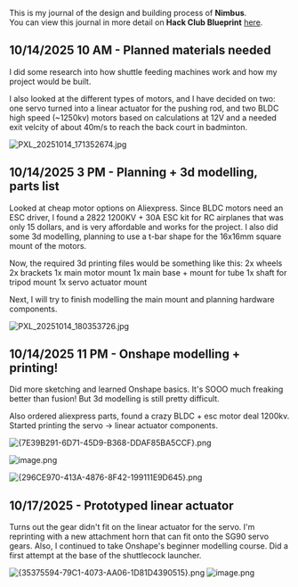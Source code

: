 <!--
  ===================    !!READ THIS NOTICE!!   ====================
  DO NOT edit this file manually. Your changes WILL BE OVERWRITTEN!
  This journal is auto generated and updated by Hack Club Blueprint.
  To edit this file, please edit your journal entries on Blueprint.
  ==================================================================
-->

This is my journal of the design and building process of **Nimbus**.  
You can view this journal in more detail on **Hack Club Blueprint** [here](https://blueprint.hackclub.com/projects/503).


## 10/14/2025 10 AM - Planned materials needed  

I did some research into how shuttle feeding machines work and how my project would be built. 

I also looked at the different types of motors, and I have decided on two: one servo turned into a linear actuator for the pushing rod, and two BLDC high speed (~1250kv) motors based on calculations at 12V and a needed exit velcity of about 40m/s to reach the back court in badminton.

![PXL_20251014_171352674.jpg](https://blueprint.hackclub.com/user-attachments/blobs/proxy/eyJfcmFpbHMiOnsiZGF0YSI6MjIyMCwicHVyIjoiYmxvYl9pZCJ9fQ==--0e6cc05bcf8ac5a765a62e1f6b4e5b70a0d7d361/PXL_20251014_171352674.jpg)
  

## 10/14/2025 3 PM - Planning + 3d modelling, parts list  

Looked at cheap motor options on Aliexpress. Since BLDC motors need an ESC driver, I found a 2822 1200KV + 30A ESC kit for RC airplanes that was only 15 dollars, and is very affordable and works for the project. I also did some 3d modelling, planning to use a t-bar shape for the 16x16mm square mount of the motors. 

Now, the required 3d printing files would be something like this:
2x wheels
2x brackets
1x main motor mount
1x main base + mount for tube
1x shaft for tripod mount
1x servo actuator mount

Next, I will try to finish modelling the main mount and planning hardware components.

![PXL_20251014_180353726.jpg](https://blueprint.hackclub.com/user-attachments/blobs/proxy/eyJfcmFpbHMiOnsiZGF0YSI6MjIyNCwicHVyIjoiYmxvYl9pZCJ9fQ==--af05a18b7829ff603fcb7013e5d37868b2063e2d/PXL_20251014_180353726.jpg)
  

## 10/14/2025 11 PM - Onshape modelling + printing!  

Did more sketching and learned Onshape basics. It's SOOO much freaking better than fusion! But 3d modelling is still pretty difficult.

Also ordered aliexpress parts, found a crazy BLDC + esc motor deal 1200kv. Started printing the servo -> linear actuator components.

![{7E39B291-6D71-45D9-B368-DDAF85BA5CCF}.png](https://blueprint.hackclub.com/user-attachments/blobs/proxy/eyJfcmFpbHMiOnsiZGF0YSI6MjI5NSwicHVyIjoiYmxvYl9pZCJ9fQ==--225492aa1c2e6a23a5753a6dfe05e5f677c90fe4/%7B7E39B291-6D71-45D9-B368-DDAF85BA5CCF%7D.png)

![image.png](https://blueprint.hackclub.com/user-attachments/blobs/proxy/eyJfcmFpbHMiOnsiZGF0YSI6MjI5NCwicHVyIjoiYmxvYl9pZCJ9fQ==--46f170f29c21fa29035a5697c2e66d5e9d74b66a/image.png)


![{296CE970-413A-4876-8F42-199111E9D645}.png](https://blueprint.hackclub.com/user-attachments/blobs/proxy/eyJfcmFpbHMiOnsiZGF0YSI6MjI5MywicHVyIjoiYmxvYl9pZCJ9fQ==--e5c6f1e31cbd6eff85a8cc5867502a66d3d5a352/%7B296CE970-413A-4876-8F42-199111E9D645%7D.png)
  

## 10/17/2025 - Prototyped linear actuator  

Turns out the gear didn't fit on the linear actuator for the servo. I'm reprinting with a new attachment horn that can fit onto the SG90 servo gears. Also, I continued to take Onshape's beginner modelling course. Did a first attempt at the base of the shuttlecock launcher.




![{35375594-79C1-4073-AA06-1D81D4390515}.png](https://blueprint.hackclub.com/user-attachments/blobs/proxy/eyJfcmFpbHMiOnsiZGF0YSI6MjgxNiwicHVyIjoiYmxvYl9pZCJ9fQ==--77c51555c81418a7c76ddb068006f862ed888f56/%7B35375594-79C1-4073-AA06-1D81D4390515%7D.png)
![image.png](https://blueprint.hackclub.com/user-attachments/blobs/proxy/eyJfcmFpbHMiOnsiZGF0YSI6MjgxNywicHVyIjoiYmxvYl9pZCJ9fQ==--763ae55863ec3af30e92e06444c80d398fc3694d/image.png)
  

